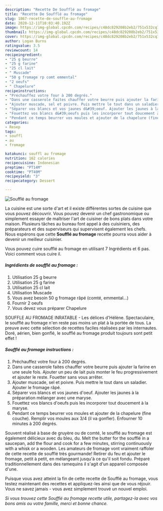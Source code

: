 ```yaml
---
description: "Recette De Soufflé au fromage"
title: "Recette De Soufflé au fromage"
slug: 1867-recette-de-souffle-au-fromage
date: 2020-12-11T10:03:40.192Z
image: https://img-global.cpcdn.com/recipes/c48dc829208b2eb2/751x532cq70/souffle-au-fromage-photo-principale-de-la-recette.jpg
thumbnail: https://img-global.cpcdn.com/recipes/c48dc829208b2eb2/751x532cq70/souffle-au-fromage-photo-principale-de-la-recette.jpg
cover: https://img-global.cpcdn.com/recipes/c48dc829208b2eb2/751x532cq70/souffle-au-fromage-photo-principale-de-la-recette.jpg
author: Logan Burns
ratingvalue: 3.5
reviewcount: 14
recipeingredient:
- "25 g beurre"
- "25 g farine"
- "25 cl lait"
- " Muscade"
- "50 g fromage rp comt emmental"
- "2 oeufs"
- " Chapelure"
recipeinstructions:
- "Préchauffez votre four à 200 degrés."
- "Dans une casserole faites chauffer votre beurre puis ajouter la farine en une seule fois. Ajouter un peu de lait puis monter le feu progressivement et ajouter le reste. Fouetter sans vous arrêter."
- "Ajouter muscade, sel et poivre. Puis mettre le tout dans un saladier. Ajouter le fromage râpé."
- "Séparer vos blancs et vos jaunes d&#39;oeuf. Ajouter les jaunes à la préparation mélanger avec une maryse."
- "Fouettez vos blancs d&#39;oeufs puis les incorporer tout doucement à la maryse."
- "Pendant ce temps beurrer vos moules et ajouter de la chapelure (fine couche). Remplir vos moules aux 3/4 (il va gonfler). Enfourner 10 minutes à 200 degrés."
categories:
- Resep
tags:
- souffl
- au
- fromage

katakunci: souffl au fromage 
nutrition: 162 calories
recipecuisine: Indonesian
preptime: "PT14M"
cooktime: "PT40M"
recipeyield: "3"
recipecategory: Dessert

---
```



![Soufflé au fromage](https://img-global.cpcdn.com/recipes/c48dc829208b2eb2/751x532cq70/souffle-au-fromage-photo-principale-de-la-recette.jpg)

La cuisine est une sorte d'art et il existe différentes sortes de cuisine que vous pouvez découvrir. Vous pouvez devenir un chef gastronomique ou simplement essayer de maîtriser l'art de cuisiner de bons plats dans votre maison. Plusieurs tâches au bureau font appel à des cuisiniers, des préparateurs et des superviseurs qui supervisent également les chefs. Nous espérons que cette <strong> Soufflé au fromage </strong> recette pourra vous aider à devenir un meilleur cuisinier.

<!--inarticleads1-->

Vous pouvez cuire soufflé au fromage en utilisant 7 Ingrédients et 6 pas. Voici comment vous cuire il.

##### Ingrédients de soufflé au fromage :

1. Utilisation 25 g beurre
1. Utilisation 25 g farine
1. Utilisation 25 cl lait
1. Utilisation  Muscade
1. Vous avez besoin 50 g fromage râpé (comté, emmental...)
1. Fournir 2 oeufs
1. Vous devez vous préparer  Chapelure


SOUFFLE AU FROMAGE INRATABLE - Les délices d&#39;Hélène. Spectaculaire, le soufflé au fromage n&#39;en reste pas moins un plat à la portée de tous. La preuve avec cette sélection de recettes faciles réalisées par les internautes. Doré, aérien, bien gonflé, le soufflé au fromage produit toujours sont petit effet ! 

<!--inarticleads2-->

##### Soufflé au fromage instructions :

1. Préchauffez votre four à 200 degrés.
1. Dans une casserole faites chauffer votre beurre puis ajouter la farine en une seule fois. Ajouter un peu de lait puis monter le feu progressivement et ajouter le reste. Fouetter sans vous arrêter.
1. Ajouter muscade, sel et poivre. Puis mettre le tout dans un saladier. Ajouter le fromage râpé.
1. Séparer vos blancs et vos jaunes d&#39;oeuf. Ajouter les jaunes à la préparation mélanger avec une maryse.
1. Fouettez vos blancs d&#39;oeufs puis les incorporer tout doucement à la maryse.
1. Pendant ce temps beurrer vos moules et ajouter de la chapelure (fine couche). Remplir vos moules aux 3/4 (il va gonfler). Enfourner 10 minutes à 200 degrés.


Souvent réalisé à base de gruyère ou de comté, le soufflé au fromage est également délicieux avec du bleu, du. Melt the butter for the soufflé in a saucepan, add the flour and cook for a few minutes, stirring continuously with a whisk or a wooden. Les amateurs de fromage vont vraiment raffoler de cette recette de soufflé très gourmande! Retirer du feu et ajouter le fromage, petit à petit, en mélangeant jusqu&#39;à ce qu&#39;il soit fondu. Préparé traditionnellement dans des ramequins il s&#39;agit d&#39;un appareil composée d&#39;une. 

<!--inarticleads1-->

<p>
Puisque vous avez atteint la fin de cette recette de Soufflé au fromage, vous testez maintenant des recettes et appliquez-les ainsi que de vous réjouir. Vous ne savez jamais - vous avez simplement trouvé un nouvel emploi.
</p>

<p>
<i>Si vous trouvez cette Soufflé au fromage recette utile, partagez-la avec vos bons amis ou votre famille, merci et bonne chance.</i>
</p>
